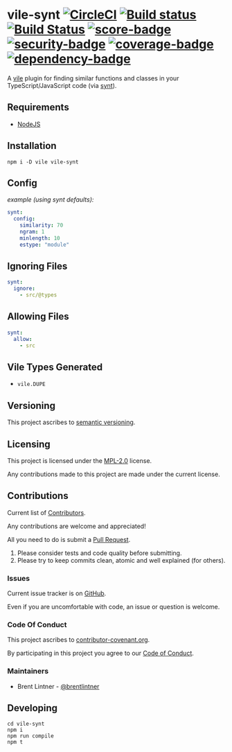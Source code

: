 # vile-synt [![CircleCI](https://circleci.com/gh/forthright/vile-synt.svg?style=shield)](https://circleci.com/gh/forthright/vile-synt) [![Build status](https://ci.appveyor.com/api/projects/status/34p27h7gqyld3rre/branch/master?svg=true)](https://ci.appveyor.com/project/brentlintner/vile-synt/branch/master) [![Build Status](https://travis-ci.org/forthright/vile-synt.svg?branch=master)](https://travis-ci.org/forthright/vile-synt) [![score-badge](https://vile.io/api/v0/projects/vile-synt/badges/score?token=USryyHar5xQs7cBjNUdZ)](https://vile.io/~brentlintner/vile-synt) [![security-badge](https://vile.io/api/v0/projects/vile-synt/badges/security?token=USryyHar5xQs7cBjNUdZ)](https://vile.io/~brentlintner/vile-synt) [![coverage-badge](https://vile.io/api/v0/projects/vile-synt/badges/coverage?token=USryyHar5xQs7cBjNUdZ)](https://vile.io/~brentlintner/vile-synt) [![dependency-badge](https://vile.io/api/v0/projects/vile-synt/badges/dependency?token=USryyHar5xQs7cBjNUdZ)](https://vile.io/~brentlintner/vile-synt)

A [vile](https://vile.io) plugin for finding similar functions and
classes in your TypeScript/JavaScript code (via [synt](https://github.com/brentlintner/synt)).

## Requirements

- [NodeJS](http://nodejs.org)

## Installation

    npm i -D vile vile-synt

## Config

*example (using synt defaults):*

```yaml
synt:
  config:
    similarity: 70
    ngram: 1
    minlength: 10
    estype: "module"
```

## Ignoring Files

```yaml
synt:
  ignore:
    - src/@types
```

## Allowing Files

```yaml
synt:
  allow:
    - src
```

## Vile Types Generated

* `vile.DUPE`

## Versioning

This project ascribes to [semantic versioning](http://semver.org).

## Licensing

This project is licensed under the [MPL-2.0](LICENSE) license.

Any contributions made to this project are made under the current license.

## Contributions

Current list of [Contributors](https://github.com/forthright/vile-synt/graphs/contributors).

Any contributions are welcome and appreciated!

All you need to do is submit a [Pull Request](https://github.com/forthright/vile-synt/pulls).

1. Please consider tests and code quality before submitting.
2. Please try to keep commits clean, atomic and well explained (for others).

### Issues

Current issue tracker is on [GitHub](https://github.com/forthright/vile-synt/issues).

Even if you are uncomfortable with code, an issue or question is welcome.

### Code Of Conduct

This project ascribes to [contributor-covenant.org](http://contributor-covenant.org).

By participating in this project you agree to our [Code of Conduct](CODE_OF_CONDUCT.md).

### Maintainers

- Brent Lintner - [@brentlintner](http://github.com/brentlintner)

## Developing

    cd vile-synt
    npm i
    npm run compile
    npm t

